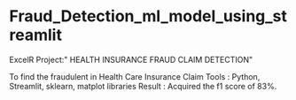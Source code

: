 # Fraud_Detection_ml_model_using_streamlit

ExcelR Project:" HEALTH INSURANCE FRAUD CLAIM DETECTION"

To find the fraudulent in Health Care Insurance Claim
Tools : Python, Streamlit, sklearn, matplot libraries
Result : Acquired the f1 score of 83%.

